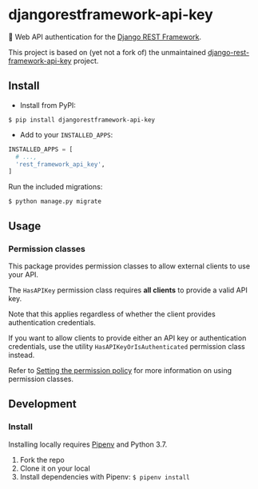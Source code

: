 # djangorestframework-api-key

🔐 Web API authentication for the [Django REST Framework](http://www.django-rest-framework.org).

This project is based on (yet not a fork of) the unmaintained [django-rest-framework-api-key](https://github.com/manosim/django-rest-framework-api-key) project.

## Install

- Install from PyPI:

```
$ pip install djangorestframework-api-key
```

- Add to your `INSTALLED_APPS`:

```python
INSTALLED_APPS = [
  # ...,
  'rest_framework_api_key',
]
```

Run the included migrations:

```
$ python manage.py migrate
```

## Usage

### Permission classes

This package provides permission classes to allow external clients to use your API.

The `HasAPIKey` permission class requires **all clients** to provide a valid API key.

Note that this applies regardless of whether the client provides authentication credentials.

If you want to allow clients to provide either an API key or authentication credentials, use the utility `HasAPIKeyOrIsAuthenticated` permission class instead.

Refer to [Setting the permission policy](http://www.django-rest-framework.org/api-guide/permissions/#setting-the-permission-policy) for more information on using permission classes.

## Development

### Install

Installing locally requires [Pipenv](https://github.com/pypa/pipenv) and Python 3.7.

1. Fork the repo
2. Clone it on your local
3. Install dependencies with Pipenv: `$ pipenv install`
